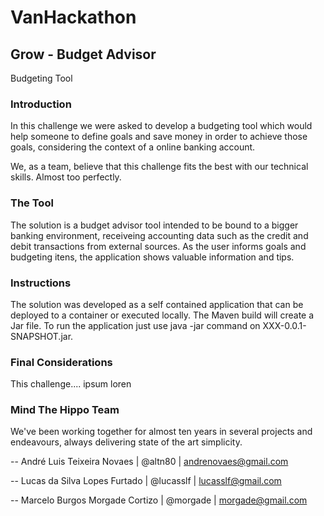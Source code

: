 VanHackathon
=======
Grow - Budget Advisor
-----------

Budgeting Tool

### Introduction

In this challenge we were asked to develop a budgeting tool which would help someone to define goals and save money in order
to achieve those goals, considering the context of a online banking account.

We, as a team, believe that this challenge fits the best with our technical skills. Almost too perfectly.

### The Tool

The solution is a budget advisor tool intended to be bound to a bigger banking environment, receiveing accounting data such 
as the credit and debit transactions from external sources. As the user informs goals and budgeting itens, the application
shows valuable information and tips.


### Instructions

The solution was developed as a self contained application that can be deployed to a container or executed locally.
The Maven build will create a Jar file. To run the application just use java -jar command on XXX-0.0.1-SNAPSHOT.jar.

### Final Considerations

This challenge.... ipsum loren

### Mind The Hippo Team

We've been working together for almost ten years in several projects and endeavours, always delivering state of the art simplicity.


-- André Luis Teixeira Novaes | @altn80 | andrenovaes@gmail.com

-- Lucas da Silva Lopes Furtado | @lucasslf | lucasslf@gmail.com

-- Marcelo Burgos Morgade Cortizo | @morgade | morgade@gmail.com

